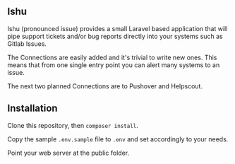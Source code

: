 ## Ishu

Ishu (pronounced issue) provides a small Laravel based application that will 
pipe support tickets and/or bug reports directly into your systems such as 
Gitlab Issues.

The Connections are easily added and it's trivial to write new ones. This means
that from one single entry point you can alert many systems to an issue.

The next two planned Connections are to Pushover and Helpscout.

## Installation

Clone this repository, then `composer install`. 

Copy the sample `.env.sample` file to `.env` and set accordingly to your needs. 

Point your web server at the public folder.
